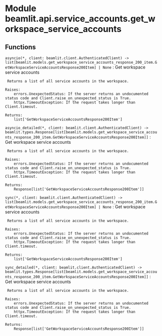 Module beamlit.api.service_accounts.get_workspace_service_accounts
==================================================================

Functions
---------

`asyncio(*, client: beamlit.client.AuthenticatedClient) ‑> list[beamlit.models.get_workspace_service_accounts_response_200_item.GetWorkspaceServiceAccountsResponse200Item] | None`
:   Get workspace service accounts
    
     Returns a list of all service accounts in the workspace.
    
    Raises:
        errors.UnexpectedStatus: If the server returns an undocumented status code and Client.raise_on_unexpected_status is True.
        httpx.TimeoutException: If the request takes longer than Client.timeout.
    
    Returns:
        list['GetWorkspaceServiceAccountsResponse200Item']

`asyncio_detailed(*, client: beamlit.client.AuthenticatedClient) ‑> beamlit.types.Response[list[beamlit.models.get_workspace_service_accounts_response_200_item.GetWorkspaceServiceAccountsResponse200Item]]`
:   Get workspace service accounts
    
     Returns a list of all service accounts in the workspace.
    
    Raises:
        errors.UnexpectedStatus: If the server returns an undocumented status code and Client.raise_on_unexpected_status is True.
        httpx.TimeoutException: If the request takes longer than Client.timeout.
    
    Returns:
        Response[list['GetWorkspaceServiceAccountsResponse200Item']]

`sync(*, client: beamlit.client.AuthenticatedClient) ‑> list[beamlit.models.get_workspace_service_accounts_response_200_item.GetWorkspaceServiceAccountsResponse200Item] | None`
:   Get workspace service accounts
    
     Returns a list of all service accounts in the workspace.
    
    Raises:
        errors.UnexpectedStatus: If the server returns an undocumented status code and Client.raise_on_unexpected_status is True.
        httpx.TimeoutException: If the request takes longer than Client.timeout.
    
    Returns:
        list['GetWorkspaceServiceAccountsResponse200Item']

`sync_detailed(*, client: beamlit.client.AuthenticatedClient) ‑> beamlit.types.Response[list[beamlit.models.get_workspace_service_accounts_response_200_item.GetWorkspaceServiceAccountsResponse200Item]]`
:   Get workspace service accounts
    
     Returns a list of all service accounts in the workspace.
    
    Raises:
        errors.UnexpectedStatus: If the server returns an undocumented status code and Client.raise_on_unexpected_status is True.
        httpx.TimeoutException: If the request takes longer than Client.timeout.
    
    Returns:
        Response[list['GetWorkspaceServiceAccountsResponse200Item']]